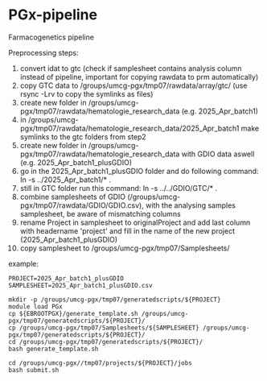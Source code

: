 # PGx-pipeline
Farmacogenetics pipeline

Preprocessing steps:
1. convert idat to gtc (check if samplesheet contains analysis column instead of pipeline, important for copying rawdata to prm automatically)
2. copy GTC data to /groups/umcg-pgx/tmp07/rawdata/array/gtc/ (use rsync -Lrv to copy the symlinks as files)
3. create new folder in /groups/umcg-pgx/tmp07/rawdata/hematologie_research_data (e.g. 2025_Apr_batch1)
4. in /groups/umcg-pgx/tmp07/rawdata/hematologie_research_data/2025_Apr_batch1 make symlinks to the gtc folders from step2
5. create new folder in /groups/umcg-pgx/tmp07/rawdata/hematologie_research_data with GDIO data aswell (e.g. 2025_Apr_batch1_plusGDIO)
9. go in the 2025_Apr_batch1_plusGDIO folder and do following command: ln -s ../2025_Apr_batch1/* .
10. still in GTC folder run this command: ln -s ../../GDIO/GTC/* .
11. combine samplesheets of GDIO (/groups/umcg-pgx/tmp07/rawdata/GDIO/GDIO.csv), with the analysing samples samplesheet, be aware of mismatching columns
12. rename Project in samplesheet to originalProject and add last column with headername 'project' and fill in the name of the new project (2025_Apr_batch1_plusGDIO)
13. copy samplesheet to /groups/umcg-pgx/tmp07/Samplesheets/

example: 
```
PROJECT=2025_Apr_batch1_plusGDIO
SAMPLESHEET=2025_Apr_batch1_plusGDIO.csv

mkdir -p /groups/umcg-pgx/tmp07/generatedscripts/${PROJECT}
module load PGx
cp ${EBROOTPGX}/generate_template.sh /groups/umcg-pgx/tmp07/generatedscripts/${PROJECT}/
cp /groups/umcg-pgx/tmp07/Samplesheets/${SAMPLESHEET} /groups/umcg-pgx/tmp07/generatedscripts/${PROJECT}/
cd /groups/umcg-pgx/tmp07/generatedscripts/${PROJECT}/
bash generate_template.sh

cd /groups/umcg-pgx//tmp07/projects/${PROJECT}/jobs
bash submit.sh

```


